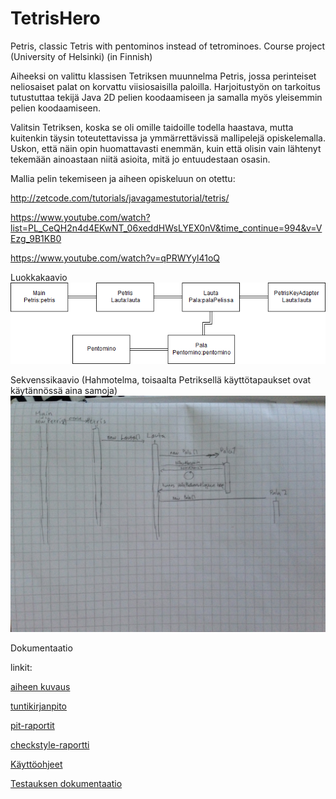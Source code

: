 # TetrisHero
Petris, classic Tetris with pentominos instead of tetrominoes. Course project (University of Helsinki)
(in Finnish)

Aiheeksi on valittu klassisen Tetriksen muunnelma Petris, jossa perinteiset neliosaiset palat on korvattu viisiosaisilla paloilla. Harjoitustyön on tarkoitus tutustuttaa tekijä Java 2D pelien koodaamiseen ja samalla myös yleisemmin pelien koodaamiseen.

Valitsin Tetriksen, koska se oli omille taidoille todella haastava, mutta kuitenkin täysin toteutettavissa ja ymmärrettävissä mallipelejä opiskelemalla. Uskon, että näin opin huomattavasti enemmän, kuin että olisin vain lähtenyt tekemään ainoastaan niitä asioita, mitä jo entuudestaan osasin.

Mallia pelin tekemiseen ja aiheen opiskeluun on otettu:

http://zetcode.com/tutorials/javagamestutorial/tetris/

https://www.youtube.com/watch?list=PL_CeQH2n4d4EKwNT_06xeddHWsLYEX0nV&time_continue=994&v=VEzg_9B1KB0

https://www.youtube.com/watch?v=qPRWYyl41oQ


Luokkakaavio
![Luokkakaavio](Dokumentaatio/luokkakaavio.png)

Sekvenssikaavio
(Hahmotelma, toisaalta Petriksellä käyttötapaukset ovat käytännössä aina samoja)
![Seksvenssikaavio](Dokumentaatio/sekvenssikaavio.jpg)


Dokumentaatio

linkit:

[aiheen kuvaus](Dokumentaatio/AiheenKuvausJaRakenne.md)

[tuntikirjanpito](Dokumentaatio/Tuntikirjanpito.md)

[pit-raportit](Dokumentaatio/pit)

[checkstyle-raportti](Dokumentaatio/checkstyle)

[Käyttöohjeet](Dokumentaatio/Kaytto-ohjeet)

[Testauksen dokumentaatio](Dokumentaatio/TestausDokumentaatio)



